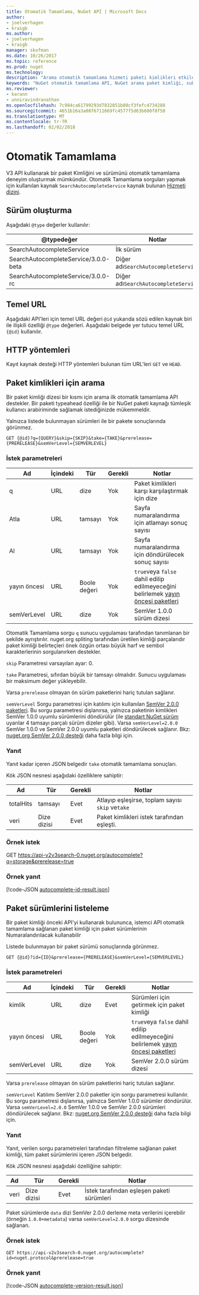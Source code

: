 ```yaml
---
title: Otomatik Tamamlama, NuGet API | Microsoft Docs
author:
- joelverhagen
- kraigb
ms.author:
- joelverhagen
- kraigb
manager: skofman
ms.date: 10/26/2017
ms.topic: reference
ms.prod: nuget
ms.technology: 
description: "Arama otomatik tamamlama hizmeti paketi kimlikleri etkileşimli bulma ve sürümleri destekler."
keywords: "NuGet otomatik tamamlama API, NuGet arama paket kimliği, substring paket kimliği"
ms.reviewer:
- karann
- unniravindranathan
ms.openlocfilehash: 7c984ca61799293d7832851b80cf3fefc4734288
ms.sourcegitcommit: 4651b16a3a08f6711669fc4577f5d63b600f8f58
ms.translationtype: MT
ms.contentlocale: tr-TR
ms.lasthandoff: 02/02/2018
---
```

# <a name="autocomplete"></a>Otomatik Tamamlama

V3 API kullanarak bir paket Kimliğini ve sürümünü otomatik tamamlama deneyim oluşturmak mümkündür. Otomatik Tamamlama sorguları yapmak için kullanılan kaynak `SearchAutocompleteService` kaynak bulunan [Hizmeti dizini](service-index.md).

## <a name="versioning"></a>Sürüm oluşturma

Aşağıdaki `@type` değerler kullanılır:

@typedeğer                          | Notlar
------------------------------------ | -----
SearchAutocompleteService            | İlk sürüm
SearchAutocompleteService/3.0.0-beta | Diğer adı`SearchAutocompleteService`
SearchAutocompleteService/3.0.0-rc   | Diğer adı`SearchAutocompleteService`

## <a name="base-url"></a>Temel URL

Aşağıdaki API'leri için temel URL değeri `@id` yukarıda sözü edilen kaynak biri ile ilişkili özelliği `@type` değerleri. Aşağıdaki belgede yer tutucu temel URL `{@id}` kullanılır.

## <a name="http-methods"></a>HTTP yöntemleri

Kayıt kaynak desteği HTTP yöntemleri bulunan tüm URL'leri `GET` ve `HEAD`.

## <a name="search-for-package-ids"></a>Paket kimlikleri için arama

Bir paket kimliği dizesi bir kısmı için arama ilk otomatik tamamlama API destekler. Bir paketi typeahead özelliği ile bir NuGet paketi kaynağı tümleşik kullanıcı arabiriminde sağlamak istediğinizde mükemmeldir.

Yalnızca listede bulunmayan sürümleri ile bir pakete sonuçlarında görünmez.

    GET {@id}?q={QUERY}&skip={SKIP}&take={TAKE}&prerelease={PRERELEASE}&semVerLevel={SEMVERLEVEL}

### <a name="request-parameters"></a>İstek parametreleri

Ad        | İçindeki     | Tür    | Gerekli | Notlar
----------- | ------ | ------- | -------- | -----
q           | URL    | dize  | Yok       | Paket kimlikleri karşı karşılaştırmak için dize
Atla        | URL    | tamsayı | Yok       | Sayfa numaralandırma için atlamayı sonuç sayısı
Al        | URL    | tamsayı | Yok       | Sayfa numaralandırma için döndürülecek sonuç sayısı
yayın öncesi  | URL    | Boole değeri | Yok       | `true`veya `false` dahil edilip edilmeyeceğini belirlemek [yayın öncesi paketleri](../create-packages/prerelease-packages.md)
semVerLevel | URL    | dize  | Yok       | SemVer 1.0.0 sürüm dizesi 

Otomatik Tamamlama sorgu `q` sunucu uygulaması tarafından tanımlanan bir şekilde ayrıştırılır. nuget.org spliting tarafından üretilen kimliği parçalarıdır paket kimliği belirteçleri önek özgün ortası büyük harf ve sembol karakterlerinin sorgulanırken destekler.

`skip` Parametresi varsayılan ayar: 0.

`take` Parametresi, sıfırdan büyük bir tamsayı olmalıdır. Sunucu uygulaması bir maksimum değer yükleyebilir.

Varsa `prerelease` olmayan ön sürüm paketlerini hariç tutulan sağlanır.

`semVerLevel` Sorgu parametresi için katılımı için kullanılan [SemVer 2.0.0 paketleri](https://github.com/NuGet/Home/wiki/SemVer2-support-for-nuget.org-%28server-side%29#identifying-semver-v200-packages).
Bu sorgu parametresi dışlanırsa, yalnızca paketinin kimlikleri SemVer 1.0.0 uyumlu sürümlerini döndürülür (ile [standart NuGet sürüm](../reference/package-versioning.md) uyarılar 4 tamsayı parçalı sürüm dizeler gibi).
Varsa `semVerLevel=2.0.0` SemVer 1.0.0 ve SemVer 2.0.0 uyumlu paketleri döndürülecek sağlanır. Bkz: [nuget.org SemVer 2.0.0 desteği](https://github.com/NuGet/Home/wiki/SemVer2-support-for-nuget.org-%28server-side%29) daha fazla bilgi için.

### <a name="response"></a>Yanıt

Yanıt kadar içeren JSON belgedir `take` otomatik tamamlama sonuçları.

Kök JSON nesnesi aşağıdaki özelliklere sahiptir:

Ad      | Tür             | Gerekli | Notlar
--------- | ---------------- | -------- | -----
totalHits | tamsayı          | Evet      | Atlayıp eşleşirse, toplam sayısı `skip` ve`take`
veri      | Dize dizisi | Evet      | Paket kimlikleri istek tarafından eşleşti.

### <a name="sample-request"></a>Örnek istek

GET https://api-v2v3search-0.nuget.org/autocomplete?q=storage&prerelease=true

### <a name="sample-response"></a>Örnek yanıt

[!code-JSON [autocomplete-id-result.json](./_data/autocomplete-id-result.json)]

## <a name="enumerate-package-versions"></a>Paket sürümlerini listeleme

Bir paket kimliği önceki API'yi kullanarak bulununca, istemci API otomatik tamamlama sağlanan paket kimliği için paket sürümlerinin Numaralandırılacak kullanabilir

Listede bulunmayan bir paket sürümü sonuçlarında görünmez.

    GET {@id}?id={ID}&prerelease={PRERELEASE}&semVerLevel={SEMVERLEVEL}

### <a name="request-parameters"></a>İstek parametreleri

Ad        | İçindeki     | Tür    | Gerekli | Notlar
----------- | ------ | ------- | -------- | -----
kimlik          | URL    | dize  | Evet      | Sürümleri için getirmek için paket kimliği
yayın öncesi  | URL    | Boole değeri | Yok       | `true`veya `false` dahil edilip edilmeyeceğini belirlemek [yayın öncesi paketleri](../create-packages/prerelease-packages.md)
semVerLevel | URL    | dize  | Yok       | SemVer 2.0.0 sürüm dizesi 

Varsa `prerelease` olmayan ön sürüm paketlerini hariç tutulan sağlanır.

`semVerLevel` Katılımı SemVer 2.0.0 paketler için sorgu parametresi kullanılır. Bu sorgu parametresi dışlanırsa, yalnızca SemVer 1.0.0 sürümler döndürülür. Varsa `semVerLevel=2.0.0` SemVer 1.0.0 ve SemVer 2.0.0 sürümleri döndürülecek sağlanır. Bkz: [nuget.org SemVer 2.0.0 desteği](https://github.com/NuGet/Home/wiki/SemVer2-support-for-nuget.org-%28server-side%29) daha fazla bilgi için.

### <a name="response"></a>Yanıt

Yanıt, verilen sorgu parametreleri tarafından filtreleme sağlanan paket kimliği, tüm paket sürümlerini içeren JSON belgedir.

Kök JSON nesnesi aşağıdaki özelliğine sahiptir:

Ad      | Tür             | Gerekli | Notlar
--------- | ---------------- | -------- | -----
veri      | Dize dizisi | Evet      | İstek tarafından eşleşen paketi sürümleri

Paket sürümlerde `data` dizi SemVer 2.0.0 derleme meta verilerini içerebilir (örneğin `1.0.0+metadata`) varsa `semVerLevel=2.0.0` sorgu dizesinde sağlanan.

### <a name="sample-request"></a>Örnek istek

    GET https://api-v2v3search-0.nuget.org/autocomplete?id=nuget.protocol&prerelease=true

### <a name="sample-response"></a>Örnek yanıt

[!code-JSON [autocomplete-version-result.json](./_data/autocomplete-version-result.json)]
